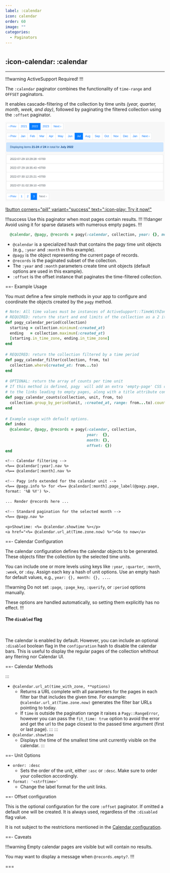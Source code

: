 ```yaml
---
label: :calendar
icon: calendar
order: 60
image: ""
categories:
  - Paginators
---
```


#

## :icon-calendar: :calendar

---

!!!warning ActiveSupport Required!
!!!

The `:calendar` paginator combines the functionality of `time-range` and `OFFSET` paginators.

It enables cascade-filtering of the collection by time units _(year, quarter, month, week, and day)_, followed by paginating the filtered collection using the `:offset` paginator.

![calendar_app](/assets/images/calendar-app.png)

[!button corners="pill" variant="success" text=":icon-play: Try it now!"](../../sandbox/playground#4-calendar-app)

!!!success Use this paginator when most pages contain results.
!!!
!!!danger Avoid using it for sparse datasets with numerous empty pages.
!!!

```ruby
  @calendar, @pagy, @records = pagy(:calendar, collection, year: {}, month: {}, offset: {})
```

- `@calendar` is a specialized hash that contains the pagy time unit objects (e.g., `:year` and `:month` in this example).
- `@pagy` is the object representing the current page of records.
- `@records` is the paginated subset of the collection.
- The `:year` and `:month` parameters create time unit objects (default options are used in this example).
- `:offset` is the offset instance that paginates the time-filtered collection.

==- Example Usage

You must define a few simple methods in your app to configure and coordinate the objects created by the `pagy` method.

```ruby Controller
# Note: All time values must be instances of ActiveSupport::TimeWithZone.
# REQUIRED: return the start and end limits of the collection as a 2 items array
def pagy_calendar_period(collection)
  starting = collection.minimum(:created_at)
  ending   = collection.maximum(:created_at)
  [starting.in_time_zone, ending.in_time_zone]
end

# REQUIRED: return the collection filtered by a time period
def pagy_calendar_filter(collection, from, to)
  collection.where(created_at: from...to)
end

# OPTIONAL: return the array of counts per time unit
# If this method is defined, pagy  will add an extra 'empty-page' CSS class 
# to the links leading to empty pages, along with a title attribute containing information about each page link.
def pagy_calendar_counts(collection, unit, from, to)
  collection.group_by_period(unit, :created_at, range: from...to).count.values
end

# Example usage with default options.
def index
  @calendar, @pagy, @records = pagy(:calendar, collection,
                                    year:  {},
                                    month: {},
                                    offset: {})
end
```

```erb view (template)
<!-- Calendar filtering -->
<%== @calendar[:year].nav %>
<%== @calendar[:month].nav %>

<!-- Pagy info extended for the calendar unit -->
<%== @pagy.info %> for <%== @calendar[:month].page_label(@pagy.page, format: '%B %Y') %>.

... Render @records here ...

<!-- Standard pagination for the selected month -->
<%== @pagy.nav %>

<p>Showtime: <%= @calendar.showtime %></p>
<a href="<%= @calendar.url_at(Time.zone.now) %>">Go to now</a>
```

==- Calendar Configuration

The calendar configuration defines the calendar objects to be generated. These objects filter the collection by the selected time units.

You can include one or more levels using keys like `:year`, `:quarter`, `:month`, `:week`, or `:day`. Assign each key a hash of unit options. Use an empty hash for default values, e.g., `year: {}, month: {}, ...`.

!!!warning Do not set `:page`, `:page_key`, `:querify`, or `:period` options manually.

These options are handled automatically, so setting them explicitly has no effect.
!!!
 
#### The `disabled` flag

<br/>

The calendar is enabled by default. However, you can include an optional `:disabled` boolean flag in the `configuration` hash to disable the calendar bars. This is useful to display the regular pages of the collection whithout any fitering nor Calendar UI.

==- Calendar Methods

:::
- `@calendar.url_at(time_with_zone, **options)`
  - Returns a URL complete with all parameters for the pages in each filter bar that includes the given time. For example:
    `@calendar.url_at(Time.zone.now)` generates the filter bar URLs pointing to today.
  - If `time` is outside the pagination range it raises a `Pagy::RangeError`, however you can pass the
    `fit_time: true` option to avoid the error and get the url to the page closest to the passed time argument (first or last page).
:::
:::
- `@calendar.showtime`
  - Displays the time of the smallest time unit currently visible on the calendar.
:::

==- Unit Options

- `order: :desc`
  - Sets the order of the unit, either `:asc` or `:desc`. Make sure to order your collection accordingly.
- `format: '<strftime>'`
  - Change the label format for the unit links.

==- Offset configuration

This is the optional configuration for the core `:offset` paginator. If omitted a default one will be created. It is always used,
regardless of the `:disabled` flag value.

It is not subject to the restrictions mentioned in the [Calendar configuration](#calendar-configuration).

==- Caveats

!!!warning Empty calendar pages are visible but will contain no results.

You may want to display a message when `@records.empty?`.
!!!

===
